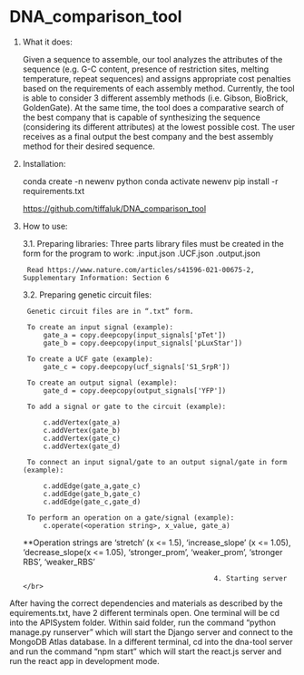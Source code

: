 # DNA_comparison_tool

1. What it does:

    Given a sequence to assemble, our tool analyzes the attributes of the sequence (e.g. G-C content, presence of restriction sites, melting temperature, repeat sequences) and assigns appropriate cost penalties based on the requirements of each assembly method. Currently, the tool is able to consider 3 different assembly methods (i.e. Gibson, BioBrick, GoldenGate). At the same time, the tool does a comparative search of the best company that is capable of synthesizing the sequence (considering its different attributes) at the lowest possible cost. The user receives as a final output the best company and the best assembly method for their desired sequence. 
	
	
2. Installation:

    conda create -n newenv python
    conda activate newenv
    pip install -r requirements.txt  
        
	https://github.com/tiffaluk/DNA_comparison_tool

3. How to use:

    3.1. Preparing libraries:
        Three parts library files must be created in the form for the program to work:
            <chassis organism name>.input.json 
            <chassis organism name>.UCF.json
            <chassis organism name>.output.json

        Read https://www.nature.com/articles/s41596-021-00675-2, Supplementary Information: Section 6


    3.2. Preparing genetic circuit files:
        
        Genetic circuit files are in “.txt” form. 

        To create an input signal (example):
            gate_a = copy.deepcopy(input_signals['pTet'])
            gate_b = copy.deepcopy(input_signals['pLuxStar'])

        To create a UCF gate (example): 
            gate_c = copy.deepcopy(ucf_signals['S1_SrpR'])
        
        To create an output signal (example):
            gate_d = copy.deepcopy(output_signals['YFP'])

        To add a signal or gate to the circuit (example):
            
            c.addVertex(gate_a)
            c.addVertex(gate_b)
            c.addVertex(gate_c)
            c.addVertex(gate_d)
            
        To connect an input signal/gate to an output signal/gate in form (example):
        
            c.addEdge(gate_a,gate_c)
            c.addEdge(gate_b,gate_c)
            c.addEdge(gate_c,gate_d)

        To perform an operation on a gate/signal (example): 
            c.operate(<operation string>, x_value, gate_a)

    **Operation strings are ‘stretch’ (x <= 1.5), ‘increase_slope’ (x <= 1.05), ‘decrease_slope(x <= 1.05), ‘stronger_prom’, ‘weaker_prom’, ‘stronger RBS’, ‘weaker_RBS’

													  4. Starting server </br>
After having the correct dependencies and materials as described by the equirements.txt, have 2 different terminals open. One terminal will be cd into the APISystem folder. Within said folder, run the command “python manage.py runserver” which will start the Django server and connect to the MongoDB Atlas database. In a different terminal, cd into the dna-tool server and run the command “npm start” which will start the react.js server and run the react app in development mode. 
						

